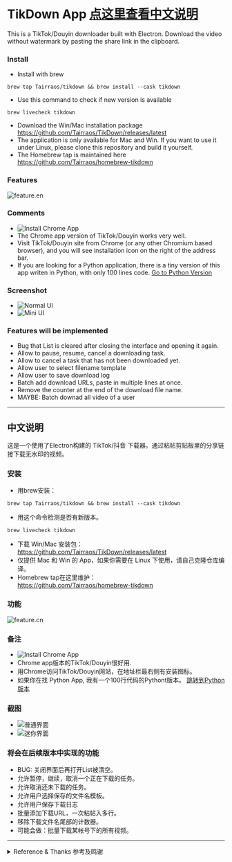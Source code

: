 # TikDown App [点这里查看中文说明](#中文说明)

This is a TikTok/Douyin downloader built with Electron. Download the video without watermark by pasting the share link in the clipboard.

### Install
- Install with brew
```
brew tap Tairraos/tikdown && brew install --cask tikdown
```
- Use this command to check if new version is available
```
brew livecheck tikdown
```
- Download the Win/Mac installation package  
https://github.com/Tairraos/TikDown/releases/latest
- The application is only available for Mac and Win. If you want to use it under Linux, please clone this repository and build it yourself.
- The Homebrew tap is maintained here  
https://github.com/Tairraos/homebrew-tikdown

### Features
![feature.en](readme/feature.en.svg)


### Comments
- ![Install Chrome App](readme/install%20chrome%20app.png)
- The Chrome app version of TikTok/Douyin works very well. 
- Visit TikTok/Douyin site from Chrome (or any other Chromium based browser), and you will see installation icon on the right of the address bar. 
- If you are looking for a Python application, there is a tiny version of this app writen in Python, with only 100 lines code. [Go to Python Version](https://github.com/Tairraos/tiktok-downloader.py)


### Screenshot
- ![Normal UI](readme/ui.en.png)
- ![Mini UI](readme/miniui.en.png)

### Features will be implemented

- Bug that List is cleared after closing the interface and opening it again.
- Allow to pause, resume, cancel a downloading task.
- Allow to cancel a task that has not been downloaded yet.
- Allow user to select filename template
- Allow user to save download log
- Batch add download URLs, paste in multiple lines at once.
- Remove the counter at the end of the download file name.
- MAYBE: Batch downad all video of a user


****************************************

## 中文说明

这是一个使用了Electron构建的 TikTok/抖音 下载器。通过粘帖剪贴板里的分享链接下载无水印的视频。

### 安装
- 用brew安装：
```
brew tap Tairraos/tikdown && brew install --cask tikdown
```
- 用这个命令检测是否有新版本。
```
brew livecheck tikdown
```
- 下载 Win/Mac 安装包：  
https://github.com/Tairraos/TikDown/releases/latest
- 仅提供 Mac 和 Win 的 App，如果你需要在 Linux 下使用，请自己克隆仓库编译。
- Homebrew tap在这里维护：  
https://github.com/Tairraos/homebrew-tikdown

### 功能
![feature.cn](readme/feature.cn.svg)


### 备注
- ![Install Chrome App](readme/install%20chrome%20app.png)
- Chrome app版本的TikTok/Douyin很好用.
- 用Chrome访问TikTok/Douyin网站，在地址栏最右侧有安装图标。
- 如果你在找 Python App, 我有一个100行代码的Pythont版本。 [跳转到Python版本](https://github.com/Tairraos/tiktok-downloader.py)


### 截图
- ![普通界面](readme/ui.cn.png)
- ![迷你界面](readme/miniui.cn.png)

### 将会在后续版本中实现的功能
- BUG: 关闭界面后再打开List被清空。
- 允许暂停，继续，取消一个正在下载的任务。
- 允许取消还未下载的任务。
- 允许用户选择保存的文件名模板。
- 允许用户保存下载日志
- 批量添加下载URL，一次粘帖入多行。
- 移除下载文件名尾部的计数器。
- 可能会做：批量下载某帐号下的所有视频。

****************************************
<details><summary>Reference & Thanks 参考及鸣谢</summary>

- UI Design / UI设计: [MasterGo](https://mastergo.com/file/64638217599752)
- API Information / API 信息: [Github Repo](https://github.com/Evil0ctal/Douyin_TikTok_Download_API)
- background material / 安装程序背景: [TikTok background vector created by BiZkettE1](https://www.freepik.com/vectors/tiktok-background)
- arraw material / 箭头素材： [Trajectory vector created by freepik](https://www.freepik.com/vectors/trajectory)
</details>